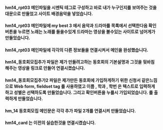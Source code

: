 #### hm14_rpt03 메인파일을 시멘틱 테그로 구성하고 바로 내가 누구인지를 보여주는 것을 대문으로 만들었고 사이트 배경음악을 넣었습니다.

#### hm14_rpt03 메인파일에 my best 3 에서 음악과 드라마를 목록에서 선택한다음 확인버튼을 누르면 노래는 노래를 들을수있게 드라마는 영상을 볼수있는 사이트로 넘어게가 만들었습니다.

#### hm14_rpt03 메인파일에 각각의 다른 정보들을 연결시켜서 메인을 완성했습니다.

#### hm14_동호회모집추가 파일은 제가 만들려고하는 동호회의 기본설명과 그것을 뒷바침해주는 영상을 링크로 만들어 연결시켰습니다.

#### hm14_동호회모집추가2 파일은 제가만든 동호회에 가입하게하기 위한 신청서 같은느낌으로 Web form, fieldset tag 를 사용하였고 이름 , 학과 , 학번 은 텍스트로 입력하게하고 성별은 선택하도록 만들었습니다. 그리고 확인버튼을 누를시 가입되었습니다. 를 출력하게 만들었습니다.

#### hm_14 동호회모집 메인문은 각각 추가 파일 2개를 연결시켜 만들었습니다.

#### hm14_card 는 이전의 실습한것을 연결시켰습니다.
